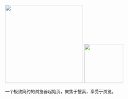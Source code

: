 <picture>
    <img src="https://github.com/useless-anlong/silent-start/blob/main/README/preview.png" width="256px">
</picture>
<picture>
    <source media="(perfers-color-scheme: dark)" srcset="https://github.com/useless-anlong/silent-start/blob/main/README/logo-text-dark.png" width="128px">
    <source media="(perfers-color-scheme: light)" srcset="https://github.com/useless-anlong/silent-start/blob/main/README/logo-text-light.png" width="128px">
    <img src="https://github.com/useless-anlong/silent-start/blob/main/README/logo-text-primary.png" width="128px">
</picture>

一个极致简约的浏览器起始页，聚焦于搜索，享受于浏览。